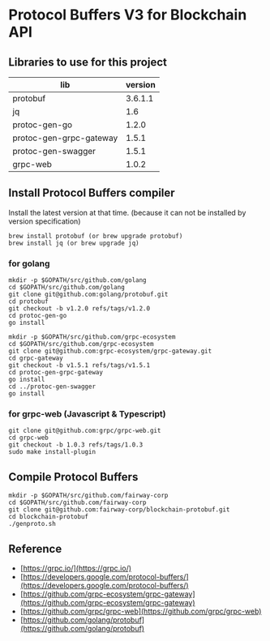 # Protocol Buffers V3 for Blockchain API

## Libraries to use for this project

| lib | version |
|----|---|
| protobuf | 3.6.1.1 |
| jq | 1.6 |
| protoc-gen-go | 1.2.0 |
| protoc-gen-grpc-gateway | 1.5.1 |
| protoc-gen-swagger | 1.5.1 |
| grpc-web | 1.0.2 |


## Install Protocol Buffers compiler

Install the latest version at that time. (because it can not be installed by version specification)

```
brew install protobuf (or brew upgrade protobuf)
brew install jq (or brew upgrade jq)
```

### for golang

```
mkdir -p $GOPATH/src/github.com/golang
cd $GOPATH/src/github.com/golang
git clone git@github.com:golang/protobuf.git
cd protobuf
git checkout -b v1.2.0 refs/tags/v1.2.0
cd protoc-gen-go
go install

mkdir -p $GOPATH/src/github.com/grpc-ecosystem
cd $GOPATH/src/github.com/grpc-ecosystem
git clone git@github.com:grpc-ecosystem/grpc-gateway.git
cd grpc-gateway
git checkout -b v1.5.1 refs/tags/v1.5.1
cd protoc-gen-grpc-gateway
go install
cd ../protoc-gen-swagger
go install
```

### for grpc-web (Javascript & Typescript)

```
git clone git@github.com:grpc/grpc-web.git
cd grpc-web
git checkout -b 1.0.3 refs/tags/1.0.3
sudo make install-plugin
```

## Compile Protocol Buffers

```
mkdir -p $GOPATH/src/github.com/fairway-corp
cd $GOPATH/src/github.com/fairway-corp
git clone git@github.com:fairway-corp/blockchain-protobuf.git
cd blockchain-protobuf
./genproto.sh
```

## Reference

* [https://grpc.io/](https://grpc.io/)
* [https://developers.google.com/protocol-buffers/](https://developers.google.com/protocol-buffers/)
* [https://github.com/grpc-ecosystem/grpc-gateway](https://github.com/grpc-ecosystem/grpc-gateway)
* [https://github.com/grpc/grpc-web](https://github.com/grpc/grpc-web)
* [https://github.com/golang/protobuf](https://github.com/golang/protobuf)